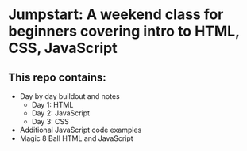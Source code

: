 # Jumpstart: A weekend class for beginners covering intro to HTML, CSS, JavaScript

## This repo contains:
- Day by day buildout and notes
  - Day 1: HTML
  - Day 2: JavaScript
  - Day 3: CSS
- Additional JavaScript code examples
- Magic 8 Ball HTML and JavaScript


